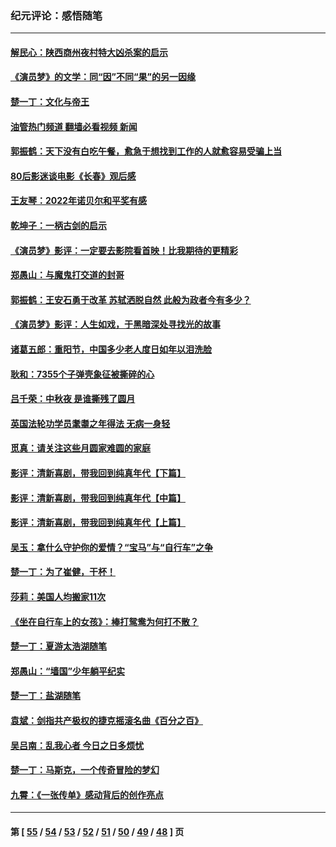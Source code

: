 ### 纪元评论：感悟随笔
---
#### [解民心：陕西商州夜村特大凶杀案的启示](../../pages/nsc1035/n13865339.md?11160330) 
#### [《演员梦》的文学：同“因”不同“果”的另一因缘](../../pages/nsc1035/n13863930.md?11160330) 
#### [楚一丁：文化与帝王](../../pages/nsc1035/n13863143.md?11160330) 
#### [油管热门频道 翻墙必看视频 新闻](ok?11160330)
#### [郭振鹤：天下没有白吃午餐，愈急于想找到工作的人就愈容易受骗上当](../../pages/nsc1035/n13860772.md?11160330) 
#### [80后影迷谈电影《长春》观后感](../../pages/nsc1035/n13852708.md?11160330) 
#### [王友琴：2022年诺贝尔和平奖有感](../../pages/nsc1035/n13848079.md?11160330) 
#### [乾坤子：一柄古剑的启示](../../pages/nsc1035/n13841954.md?11160330) 
#### [《演员梦》影评：一定要去影院看首映！比我期待的更精彩](../../pages/nsc1035/n13840865.md?11160330) 
#### [郑愚山：与魔鬼打交道的封哥](../../pages/nsc1035/n13840314.md?11160330) 
#### [郭振鹤：王安石勇于改革 苏轼洒脱自然 此般为政者今有多少？](../../pages/nsc1035/n13836901.md?11160330) 
#### [《演员梦》影评：人生如戏，于黑暗深处寻找光的故事](../../pages/nsc1035/n13832182.md?11160330) 
#### [诸葛五郎：重阳节，中国多少老人度日如年以泪洗脸](../../pages/nsc1035/n13831696.md?11160330) 
#### [耿和：7355个子弹壳象征被撕碎的心](../../pages/nsc1035/n13830612.md?11160330) 
#### [吕千荣：中秋夜 是谁撕残了圆月](../../pages/nsc1035/n13824365.md?11160330) 
#### [英国法轮功学员耄耋之年得法 无病一身轻](../../pages/nsc1035/n13821415.md?11160330) 
#### [觅真：请关注这些月圆家难圆的家庭](../../pages/nsc1035/n13817374.md?11160330) 
#### [影评：清新喜剧，带我回到纯真年代【下篇】](../../pages/nsc1035/n13806698.md?11160330) 
#### [影评：清新喜剧，带我回到纯真年代【中篇】](../../pages/nsc1035/n13806120.md?11160330) 
#### [影评：清新喜剧，带我回到纯真年代【上篇】](../../pages/nsc1035/n13805467.md?11160330) 
#### [吴玉：拿什么守护你的爱情？“宝马”与“自行车”之争](../../pages/nsc1035/n13804482.md?11160330) 
#### [楚一丁：为了崔健，干杯！](../../pages/nsc1035/n13802006.md?11160330) 
#### [莎莉：美国人均搬家11次](../../pages/nsc1035/n13801777.md?11160330) 
#### [《坐在自行车上的女孩》：棒打鸳鸯为何打不散？](../../pages/nsc1035/n13799272.md?11160330) 
#### [楚一丁：夏游太浩湖随笔](../../pages/nsc1035/n13796515.md?11160330) 
#### [郑愚山：“墙国”少年躺平纪实](../../pages/nsc1035/n13796701.md?11160330) 
#### [楚一丁：盐湖随笔](../../pages/nsc1035/n13796541.md?11160330) 
#### [袁斌：剑指共产极权的捷克摇滚名曲《百分之百》](../../pages/nsc1035/n13777612.md?11160330) 
#### [吴吕南：乱我心者 今日之日多烦忧](../../pages/nsc1035/n13777510.md?11160330) 
#### [楚一丁：马斯克，一个传奇冒险的梦幻](../../pages/nsc1035/n13777160.md?11160330) 
#### [九霄：《一张传单》感动背后的创作亮点](../../pages/nsc1035/n13773830.md?11160330) 

---
#### 第 [ [55](./55.md?11160330) / [54](./54.md?11160330) / [53](./53.md?11160330) / [52](./52.md?11160330) / [51](./51.md?11160330) / [50](./50.md?11160330) / [49](./49.md?11160330) / [48](./48.md?11160330) ] 页

